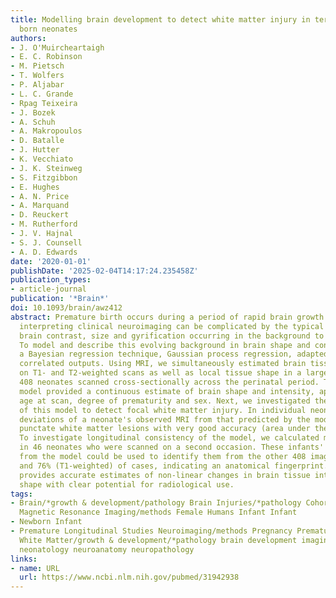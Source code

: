 ```yaml
---
title: Modelling brain development to detect white matter injury in term and preterm
  born neonates
authors:
- J. O'Muircheartaigh
- E. C. Robinson
- M. Pietsch
- T. Wolfers
- P. Aljabar
- L. C. Grande
- Rpag Teixeira
- J. Bozek
- A. Schuh
- A. Makropoulos
- D. Batalle
- J. Hutter
- K. Vecchiato
- J. K. Steinweg
- S. Fitzgibbon
- E. Hughes
- A. N. Price
- A. Marquand
- D. Reuckert
- M. Rutherford
- J. V. Hajnal
- S. J. Counsell
- A. D. Edwards
date: '2020-01-01'
publishDate: '2025-02-04T14:17:24.235458Z'
publication_types:
- article-journal
publication: '*Brain*'
doi: 10.1093/brain/awz412
abstract: Premature birth occurs during a period of rapid brain growth. In this context,
  interpreting clinical neuroimaging can be complicated by the typical changes in
  brain contrast, size and gyrification occurring in the background to any pathology.
  To model and describe this evolving background in brain shape and contrast, we used
  a Bayesian regression technique, Gaussian process regression, adapted to multiple
  correlated outputs. Using MRI, we simultaneously estimated brain tissue intensity
  on T1- and T2-weighted scans as well as local tissue shape in a large cohort of
  408 neonates scanned cross-sectionally across the perinatal period. The resulting
  model provided a continuous estimate of brain shape and intensity, appropriate to
  age at scan, degree of prematurity and sex. Next, we investigated the clinical utility
  of this model to detect focal white matter injury. In individual neonates, we calculated
  deviations of a neonate's observed MRI from that predicted by the model to detect
  punctate white matter lesions with very good accuracy (area under the curve > 0.95).
  To investigate longitudinal consistency of the model, we calculated model deviations
  in 46 neonates who were scanned on a second occasion. These infants' voxelwise deviations
  from the model could be used to identify them from the other 408 images in 83% (T2-weighted)
  and 76% (T1-weighted) of cases, indicating an anatomical fingerprint. Our approach
  provides accurate estimates of non-linear changes in brain tissue intensity and
  shape with clear potential for radiological use.
tags:
- Brain/*growth & development/pathology Brain Injuries/*pathology Cohort Studies Diffusion
  Magnetic Resonance Imaging/methods Female Humans Infant Infant
- Newborn Infant
- Premature Longitudinal Studies Neuroimaging/methods Pregnancy Premature Birth/*pathology
  White Matter/growth & development/*pathology brain development imaging methodology
  neonatology neuroanatomy neuropathology
links:
- name: URL
  url: https://www.ncbi.nlm.nih.gov/pubmed/31942938
---
```

